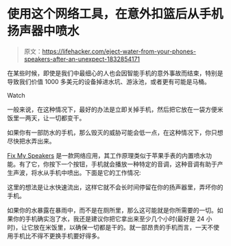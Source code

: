 # 使用这个网络工具，在意外扣篮后从手机扬声器中喷水

> 原文：<https://lifehacker.com/eject-water-from-your-phones-speakers-after-an-unexpect-1832854171>

在某些时候，即使是我们中最细心的人也会因智能手机的意外事故而结束，特别是导致我们价值 1000 多美元的设备掉进水坑、游泳池，或者更有可能是马桶。

Watch

一般来说，在这种情况下，最好的办法是立即关掉手机，然后把它放在一袋方便米饭里一两天，让一切都变干。

如果你有一部防水的手机，那么毁灭的威胁可能会低一点，在这种情况下，你只想尽快把水弄出来。

[Fix My Speakers](https://fixmyspeakers.com/) 是一款网络应用，其工作原理类似于苹果手表的内置喷水功能。有了它，你按下一个按钮，手机就会播放一种特定的音调，这种音调有助于产生声波，将水从手机中喷出。下面是它的工作情况:

这里的想法是让水快速流出，这样它就不会长时间停留在你的扬声器里，弄坏你的手机。

如果你的水暴露在暴雨中，而不是在厕所里，那么这可能就是你所需要的一切。如果你的手机确实泡了水，我还是建议你把它拿出来至少几个小时(最好是 24 小时)，让它放在米饭里，以确保一切都是干的。就一部昂贵的手机而言，一天不使用手机比不得不更换手机要好得多。